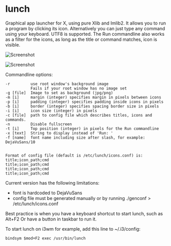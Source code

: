 # lunch
Graphical app launcher for X, using pure Xlib and Imlib2. It allows you to run a program by clicking its icon. Alternatively
you can just type any command using your keyboard. UTF8 is supported.
The Run commandline also works as a filter for the icons, as long as the title or command matches, icon is visible.

![Screenshot](/../Screenshot/screenshot.png?raw=true "Screenshot")

![Screenshot](/../Screenshot/screenshot2.png?raw=true "Screenshot")


Commandline options:

    -r         use root window's background image
               Fails if your root window has no image set
    -g [file]  Image to set as background (jpg/png)
    -m [i]     margin (integer) specifies margin in pixels between icons
    -p [i]     padding (integer) specifies padding inside icons in pixels
    -b [i]     border (integer) specifies spacing border size in pixels
    -i [i]     icon size (integer) in pixels
    -c [file]  path to config file which describes titles, icons and commands.
    -n         Disable fullscreen
    -t [i]     Top position (integer) in pixels for the Run commandline
    -x [text]  String to display instead of 'Run: '
    -f [name]  font name including size after slash, for example: DejaVuSans/10


    Format of config file (default is /etc/lunch/icons.conf) is:
    title;icon_path;cmd
    title;icon_path;cmd
    title;icon_path;cmd
    title;icon_path;cmd


Current version has the following limitations:
- font is hardcoded to DejaVuSans
- config file must be generated manually or by running ./genconf > /etc/lunch/icons.conf

Best practice is when you have a keyboard shortcut to start lunch, such as Alt+F2
Or have a button in taskbar to run it.

To start lunch on i3wm for example, add this line to ~/.i3/config:

    bindsym $mod+F2 exec /usr/bin/lunch

